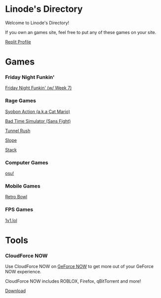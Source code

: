 # Linode's Directory
Welcome to Linode's Directory!

If you own an games site, feel free to put any of these games on your site.

[Replit Profile](https://replit.com/@lin0de)

# Games

### Friday Night Funkin'

[Friday Night Funkin' (w/ Week 7)](https://lin0de.github.io/funkin/index.html)

### Rage Games

[Syobon Action (a.k.a Cat Mario)](https://lin0de.github.io/syobon-action/index.html)

[Bad Time Simulator (Sans Fight)](https://lin0de.github.io/bad-time-simulator/index.html)

[Tunnel Rush](https://lin0de.github.io/tunnel-rush/index.html)

[Slope](https://lin0de.github.io/slope/index.html)

[Stack](https://lin0de.github.io/stack/index.html)

### Computer Games

[osu!](https://lin0de.github.io/webosu/index.html)

### Mobile Games

[Retro Bowl](https://lin0de.github.io/retro-bowl/index.html)

### FPS Games

[1v1.lol](https://lin0de.github.io/1v1-lol/index.html)

# Tools

### CloudForce NOW

Use CloudForce NOW on [GeForce NOW](https://play.geforcenow.com/mall/#/layout/games) to get more out of your GeForce NOW experience.

CloudForce NOW includes ROBLOX, Firefox, qBitTorrent and more!

[Download](https://lin0de.github.io/tools/CloudForce%20NOW.bat)
